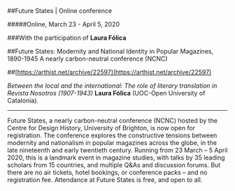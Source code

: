 ##Future States | Online conference

#####Online, March 23 - April 5, 2020

###With the participation of **Laura Fólica** 

##Future States: Modernity and National Identity in Popular Magazines, 1890-1945
A nearly carbon-neutral conference (NCNC)

##[https://arthist.net/archive/22597](https://arthist.net/archive/22597)

*Between the local and the international: The role of literary translation in Revista Nosotros (1907-1943)* **Laura Fólica** (UOC-Open University of Catalonia).

___

Future States, a nearly carbon-neutral conference (NCNC) hosted by the Centre for Design History, University of Brighton, is now open for registration. The conference explores the constructive tensions between modernity and nationalism in popular magazines across the globe, in the late nineteenth and early twentieth century. Running from 23 March – 5 April 2020, this is a landmark event in magazine studies, with talks by 35 leading scholars from 15 countries, and multiple Q&As and discussion forums. But there are no air tickets, hotel bookings, or conference packs – and no registration fee. Attendance at Future States is free, and open to all.
